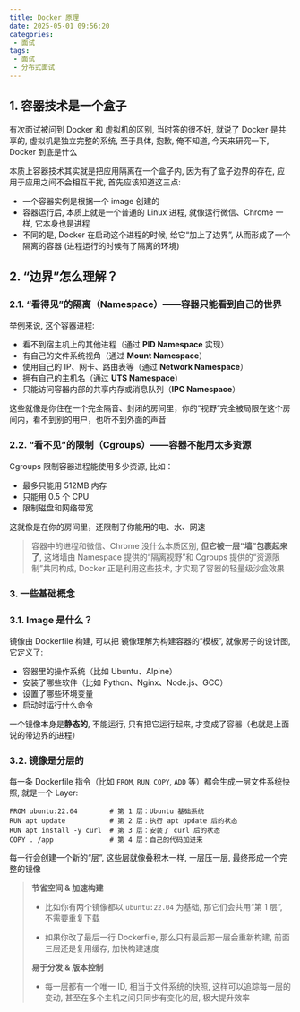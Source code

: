 ```yaml
---
title: Docker 原理
date: 2025-05-01 09:56:20
categories:
 - 面试
tags:
 - 面试
 - 分布式面试
---
```


## 1. 容器技术是一个盒子

有次面试被问到 Docker 和 虚拟机的区别, 当时答的很不好, 就说了 Docker 是共享的, 虚拟机是独立完整的系统, 至于具体, 抱歉, 俺不知道, 今天来研究一下, Docker 到底是什么

本质上容器技术其实就是把应用隔离在一个盒子内, 因为有了盒子边界的存在, 应用于应用之间不会相互干扰, 首先应该知道这三点:

- 一个容器实例是根据一个 image 创建的
- 容器运行后, 本质上就是一个普通的 Linux 进程, 就像运行微信、Chrome 一样, 它本身也是进程
- 不同的是, Docker 在启动这个进程的时候, 给它“加上了边界”, 从而形成了一个隔离的容器 (进程运行的时候有了隔离的环境)

## 2. “边界”怎么理解？

### 2.1. “看得见”的隔离（Namespace）——容器只能看到自己的世界

举例来说, 这个容器进程:

- 看不到宿主机上的其他进程（通过 **PID Namespace** 实现）
- 有自己的文件系统视角（通过 **Mount Namespace**）
- 使用自己的 IP、网卡、路由表等（通过 **Network Namespace**）
- 拥有自己的主机名（通过 **UTS Namespace**）
- 只能访问容器内部的共享内存或消息队列（**IPC Namespace**）

这些就像是你住在一个完全隔音、封闭的房间里，你的“视野”完全被局限在这个房间内，看不到别的用户，也听不到外面的声音

### 2.2. “看不见”的限制（Cgroups）——容器不能用太多资源

Cgroups 限制容器进程能使用多少资源, 比如：

- 最多只能用 512MB 内存
- 只能用 0.5 个 CPU
- 限制磁盘和网络带宽

这就像是在你的房间里，还限制了你能用的电、水、网速

> 容器中的进程和微信、Chrome 没什么本质区别, **但它被一层“墙”包裹起来了**, 这堵墙由 Namespace 提供的“隔离视野”和 Cgroups 提供的“资源限制”共同构成, Docker 正是利用这些技术, 才实现了容器的轻量级沙盒效果

### 3. 一些基础概念

### 3.1. Image 是什么？

镜像由 Dockerfile 构建, 可以把 镜像理解为构建容器的“模板”, 就像房子的设计图, 它定义了:

- 容器里的操作系统（比如 Ubuntu、Alpine）
- 安装了哪些软件（比如 Python、Nginx、Node.js、GCC）
- 设置了哪些环境变量
- 启动时运行什么命令

一个镜像本身是**静态的**, 不能运行, 只有把它运行起来, 才变成了容器（也就是上面说的带边界的进程）

### 3.2. 镜像是分层的

每一条 Dockerfile 指令（比如 `FROM`, `RUN`, `COPY`, `ADD` 等）都会生成一层文件系统快照, 就是一个 Layer:

```docker
FROM ubuntu:22.04        # 第 1 层：Ubuntu 基础系统
RUN apt update           # 第 2 层：执行 apt update 后的状态
RUN apt install -y curl  # 第 3 层：安装了 curl 后的状态
COPY . /app              # 第 4 层：自己的代码加进来
```

每一行会创建一个新的“层”, 这些层就像叠积木一样, 一层压一层, 最终形成一个完整的镜像

> **节省空间 & 加速构建**
>
> - 比如你有两个镜像都以 `ubuntu:22.04` 为基础, 那它们会共用“第 1 层”, 不需要重复下载
>
> - 如果你改了最后一行 Dockerfile, 那么只有最后那一层会重新构建, 前面三层还是复用缓存, 加快构建速度
>
> **易于分发 & 版本控制**
>
> - 每一层都有一个唯一 ID, 相当于文件系统的快照, 这样可以追踪每一层的变动, 甚至在多个主机之间只同步有变化的层, 极大提升效率





